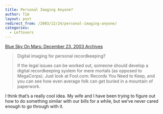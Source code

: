 ```yaml
---
title: Personal Imaging Anyone?
author: Tim
layout: post
redirect_from: /2003/12/24/personal-imaging-anyone/
categories:
  - Leftovers
---
```

[Blue Sky On Mars: December 23, 2003 Archives][1]

> Digital imaging for personal recordkeeping?
>
> If the legal issues can be worked out, someone should develop a digital recordkeeping system for mere mortals (as opposed to MegaCorps). Just look at Fool.com: Records You Need to Keep, and you can see how even average folk can get buried in a mountain of paperwork.

I think that&#8217;s a really cool idea. My wife and I have been trying to figure out how to do something similar with our bills for a while, but we&#8217;ve never cared enough to go through with it.

 [1]: http://www.blueskyonmars.com/archives/2003/12/23/index.html#001164 "Blue Sky On Mars: December 23, 2003 Archives"
